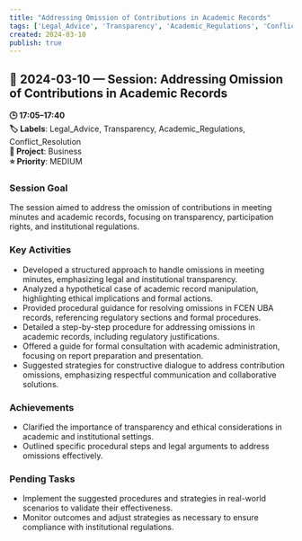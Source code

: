 ```yaml
---
title: "Addressing Omission of Contributions in Academic Records"
tags: ['Legal_Advice', 'Transparency', 'Academic_Regulations', 'Conflict_Resolution']
created: 2024-03-10
publish: true
---
```


## 📅 2024-03-10 — Session: Addressing Omission of Contributions in Academic Records

**🕒 17:05–17:40**  
**🏷️ Labels**: Legal_Advice, Transparency, Academic_Regulations, Conflict_Resolution  
**📂 Project**: Business  
**⭐ Priority**: MEDIUM  


### Session Goal
The session aimed to address the omission of contributions in meeting minutes and academic records, focusing on transparency, participation rights, and institutional regulations.

### Key Activities
- Developed a structured approach to handle omissions in meeting minutes, emphasizing legal and institutional transparency.
- Analyzed a hypothetical case of academic record manipulation, highlighting ethical implications and formal actions.
- Provided procedural guidance for resolving omissions in FCEN UBA records, referencing regulatory sections and formal procedures.
- Detailed a step-by-step procedure for addressing omissions in academic records, including regulatory justifications.
- Offered a guide for formal consultation with academic administration, focusing on report preparation and presentation.
- Suggested strategies for constructive dialogue to address contribution omissions, emphasizing respectful communication and collaborative solutions.

### Achievements
- Clarified the importance of transparency and ethical considerations in academic and institutional settings.
- Outlined specific procedural steps and legal arguments to address omissions effectively.

### Pending Tasks
- Implement the suggested procedures and strategies in real-world scenarios to validate their effectiveness.
- Monitor outcomes and adjust strategies as necessary to ensure compliance with institutional regulations.
